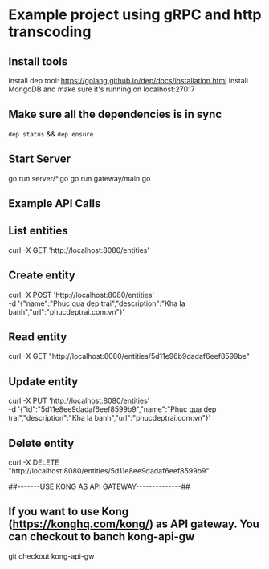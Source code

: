 # Example project using gRPC and http transcoding

## Install tools

Install dep tool: https://golang.github.io/dep/docs/installation.html
Install MongoDB and make sure it's running on localhost:27017

## Make sure all the dependencies is in sync

`dep status` && `dep ensure`

## Start Server

go run server/*.go
go run gateway/main.go

## Example API Calls

## List entities

curl -X GET 'http://localhost:8080/entities'

## Create entity

curl -X POST 'http://localhost:8080/entities' \
-d '{"name":"Phuc qua dep trai","description":"Kha la banh","url":"phucdeptrai.com.vn"}'

## Read entity

curl -X GET "http://localhost:8080/entities/5d11e96b9dadaf6eef8599be"

## Update entity

curl -X PUT 'http://localhost:8080/entities' \
-d '{"id":"5d11e8ee9dadaf6eef8599b9","name":"Phuc qua dep trai","description":"Kha la banh","url":"phucdeptrai.com.vn"}'

## Delete entity

curl -X DELETE "http://localhost:8080/entities/5d11e8ee9dadaf6eef8599b9"

##-------USE KONG AS API GATEWAY--------------##
## If you want to use Kong (https://konghq.com/kong/) as API gateway. You can checkout to banch kong-api-gw
git checkout kong-api-gw